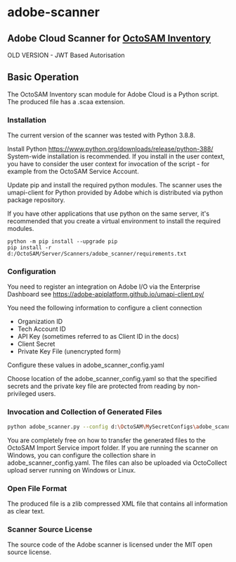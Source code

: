 # adobe-scanner

## Adobe Cloud Scanner for [OctoSAM Inventory](https://www.octosoft.ch)

OLD VERSION - JWT Based Autorisation

## Basic Operation

The OctoSAM Inventory scan module for Adobe Cloud is a Python script.
The produced file has a .scaa extension.

### Installation

The current version of the scanner was tested with Python 3.8.8.

Install Python https://www.python.org/downloads/release/python-388/
System-wide installation is recommended. If you install in the user context, 
you have to consider the user context for invocation of the script - for example from the OctoSAM Service Account.

Update pip and install the required python modules. 
The scanner uses the umapi-client for Python provided by Adobe which is distributed via 
python package repository. 

If you have other applications that use python on the same server, 
it's recommended that you create a virtual environment to install the required modules.

```shell
python -m pip install --upgrade pip
pip install -r d:/OctoSAM/Server/Scanners/adobe_scanner/requirements.txt
```

### Configuration

You need to register an integration on Adobe I/O via the Enterprise Dashboard
see https://adobe-apiplatform.github.io/umapi-client.py/

You need the following information to configure a client connection

* Organization ID
* Tech Account ID
* API Key (sometimes referred to as Client ID in the docs)
* Client Secret
* Private Key File (unencrypted form)

Configure these values in adobe_scanner_config.yaml

Choose location of the adobe_scanner_config.yaml so that the specified secrets and the private key file
are protected from reading by non-privileged users.

### Invocation and Collection of Generated Files

```bash
python adobe_scanner.py --config d:\OctoSAM\MySecretConfigs\adobe_scanner_config.yaml
```

You are completely free on how to transfer the generated files to the OctoSAM Import Service import folder.
If you are running the scanner on Windows, you can configure the collection share in adobe_scanner_config.yaml.
The files can also be uploaded via OctoCollect upload server running on Windows or Linux.

### Open File Format

The produced file is a zlib compressed XML file that contains all information as clear text.

### Scanner Source License

The source code of the Adobe scanner is licensed under the MIT open source license. 
